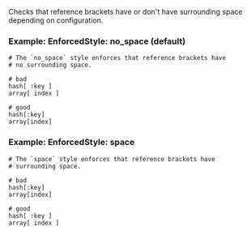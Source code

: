 Checks that reference brackets have or don't have
surrounding space depending on configuration.

### Example: EnforcedStyle: no_space (default)
    # The `no_space` style enforces that reference brackets have
    # no surrounding space.

    # bad
    hash[ :key ]
    array[ index ]

    # good
    hash[:key]
    array[index]

### Example: EnforcedStyle: space
    # The `space` style enforces that reference brackets have
    # surrounding space.

    # bad
    hash[:key]
    array[index]

    # good
    hash[ :key ]
    array[ index ]